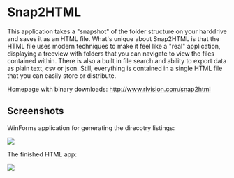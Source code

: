 # Snap2HTML
This application takes a "snapshot" of the folder structure on your harddrive and saves it as an HTML file. What's unique about Snap2HTML is that the HTML file uses modern techniques to make it feel like a "real" application, displaying a treeview with folders that you can navigate to  view the files contained within. There is also a built in file search and ability to export data as plain text, csv or json. Still, everything is  contained in a single HTML file that you can easily store or distribute.

Homepage with binary downloads: http://www.rlvision.com/snap2html

## Screenshots

WinForms application for generating the direcotry listings:

<img src="http://www.rlvision.com/snap2html/screenshot.png">

The finished HTML app:

<img src="http://www.rlvision.com/snap2html/example.png">
